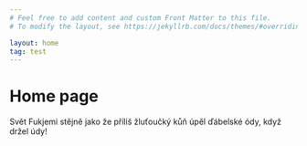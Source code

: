 ```yaml
---
# Feel free to add content and custom Front Matter to this file.
# To modify the layout, see https://jekyllrb.com/docs/themes/#overriding-theme-defaults

layout: home
tag: test
---
```

# Home page

Svět Fukjemi stějně jako že příliš žluťoučký kůň úpěl ďábelské ódy, když držel údy!
